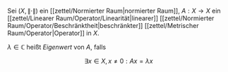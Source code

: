 Sei $(X, \| \cdot \|)$ ein [[zettel/Normierter Raum|normierter Raum]], $A : X \to X$ ein [[zettel/Linearer Raum/Operator/Linearität|linearer]] [[zettel/Normierter Raum/Operator/Beschränktheit|beschränkter]] [[zettel/Metrischer Raum/Operator|Operator]] in $X$.

$\lambda \in \mathbb{C}$ heißt *Eigenwert* von $A$, falls

$$
	\exists x \in X, x \ne 0 : Ax = \lambda x
$$